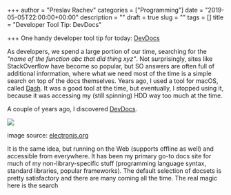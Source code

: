+++
author = "Preslav Rachev"
categories = ["Programming"]
date = "2019-05-05T22:00:00+00:00"
description = ""
draft = true
slug = ""
tags = []
title = "Developer Tool Tip: DevDocs"

+++
One handy developer tool tip for today: [DevDocs](https://devdocs.io/)

As developers, we spend a large portion of our time, searching for the _"name of the function abc that did thing xyz"_. Not surprisingly, sites like StackOverflow have become so popular, but SO answers are often full of additional information, where what we need most of the time is a simple search on top of  the docs themselves. Years ago, I used a tool for macOS, called [Dash](https://kapeli.com/dash). It was a good tool at the time, but eventually, I stopped using it, because it was accessing my (still spinning) HDD way too much at the time.

A couple of years ago, I discovered [DevDocs](https://devdocs.io/). 

![](https://user-images.githubusercontent.com/8784712/27121730-11676ba8-511b-11e7-8c01-00444ee8501a.png)

image source: [electronjs.org](https://electronjs.org/apps/devdocs-app)

It is the same idea, but running on the Web (supports offline as well) and accessible from everywhere. It has been my primary go-to docs site for much of my non-library-specific stuff (programming language syntax, standard libraries, popular frameworks). The default selection of docsets is pretty satisfactory and there are many coming all the time. The real magic here is the search